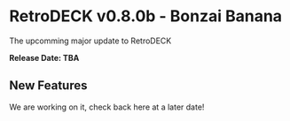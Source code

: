 # RetroDECK v0.8.0b - Bonzai Banana

The upcomming major update to RetroDECK

**Release Date: TBA**

## New Features

We are working on it, check back here at a later date!
